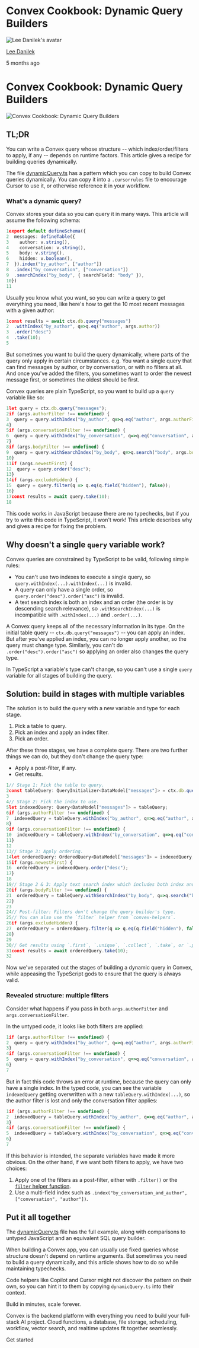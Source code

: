 # Convex Cookbook: Dynamic Query Builders

![Lee Danilek's avatar](https://stack.convex.dev/_next/image?url=https%3A%2F%2Fcdn.sanity.io%2Fimages%2Fts10onj4%2Fproduction%2F3c79cdc687d19f0b05080ae217ed23e00b239f79-594x603.jpg&w=3840&q=75)

[Lee Danilek](https://stack.convex.dev/author/lee-danilek)

5 months ago

# Convex Cookbook: Dynamic Query Builders

![Convex Cookbook: Dynamic Query Builders](https://stack.convex.dev/_next/image?url=https%3A%2F%2Fcdn.sanity.io%2Fimages%2Fts10onj4%2Fproduction%2F76c7ea17f4037d4c210e33fab4813aa104cf90e3-1452x956.png&w=3840&q=75)

## TL;DR

You can write a Convex query whose structure -- which index/order/filters to apply, if any -- depends on runtime factors. This article gives a recipe for building queries dynamically.

The file [dynamicQuery.ts](https://github.com/ldanilek/query-cookbook/blob/main/convex/dynamicQuery.ts) has a pattern which you can copy to build Convex queries dynamically.
You can copy it into a `.cursorrules` file to encourage Cursor to use it, or otherwise reference it in your workflow.

### What's a dynamic query?

Convex stores your data so you can query it in many ways. This article will assume the following schema:

```ts
1export default defineSchema({
2  messages: defineTable({
3    author: v.string(),
4    conversation: v.string(),
5    body: v.string(),
6    hidden: v.boolean(),
7  }).index("by_author", ["author"])
8  .index("by_conversation", ["conversation"])
9  .searchIndex("by_body", { searchField: "body" }),
10})
11
```

Usually you know what you want, so you can write a query to get everything you need, like here's how to get the 10 most recent messages with a given author:

```ts
1const results = await ctx.db.query("messages")
2  .withIndex("by_author", q=>q.eq("author", args.author))
3  .order("desc")
4  .take(10);
5
```

But sometimes you want to build the query dynamically, where parts of the query only apply in certain circumstances. e.g. You want a single query that can find messages by author, or by conversation, or with no filters at all. And once you've added the filters, you sometimes want to order the newest message first, or sometimes the oldest should be first.

Convex queries are plain TypeScript, so you want to build up a `query` variable like so:

```ts
1let query = ctx.db.query("messages");
2if (args.authorFilter !== undefined) {
3  query = query.withIndex("by_author", q=>q.eq("author", args.authorFilter));
4}
5if (args.conversationFilter !== undefined) {
6  query = query.withIndex("by_conversation", q=>q.eq("conversation", args.conversationId));
7}
8if (args.bodyFilter !== undefined) {
9  query = query.withSearchIndex("by_body", q=>q.search("body", args.bodyFilter));
10}
11if (args.newestFirst) {
12  query = query.order("desc");
13}
14if (args.excludeHidden) {
15  query = query.filter(q => q.eq(q.field("hidden"), false));
16}
17const results = await query.take(10);
18
```

This code works in JavaScript because there are no typechecks, but if you try to
write this code in TypeScript, it won't work! This article describes why and gives a recipe for fixing the problem.

## Why doesn't a single `query` variable work?

Convex queries are constrained by TypeScript to be valid, following simple rules:

- You can't use two indexes to execute a single query, so `query.withIndex(...).withIndex(...)` is invalid.
- A query can only have a single order, so `query.order("desc").order("asc")` is invalid.
- A text search index is both an index and an order (the order is by descending search relevance), so `.withSearchIndex(...)` is incompatible with `.withIndex(...)` and `.order(...)`.

A Convex query keeps all of the necessary information in its type. On the initial table query -- `ctx.db.query("messages")` \-\- you can apply an index. But after you've applied an index, you can no longer apply another, so the query must change type. Similarly, you can't do `.order("desc").order("asc")` so applying an order also changes the query type.

In TypeScript a variable's type can't change, so you can't use a single `query` variable for all stages of building the query.

## Solution: build in stages with multiple variables

The solution is to build the query with a new variable and type for each stage.

1. Pick a table to query.
2. Pick an index and apply an index filter.
3. Pick an order.

After these three stages, we have a complete query. There are two further things we can do, but they don't change the query type:

- Apply a post-filter, if any.
- Get results.

```ts
1// Stage 1: Pick the table to query.
2const tableQuery: QueryInitializer<DataModel["messages"]> = ctx.db.query("messages");
3
4// Stage 2: Pick the index to use.
5let indexedQuery: Query<DataModel["messages"]> = tableQuery;
6if (args.authorFilter !== undefined) {
7  indexedQuery = tableQuery.withIndex("by_author", q=>q.eq("author", args.authorFilter));
8}
9if (args.conversationFilter !== undefined) {
10  indexedQuery = tableQuery.withIndex("by_conversation", q=>q.eq("conversation", args.conversationId));
11}
12
13// Stage 3: Apply ordering.
14let orderedQuery: OrderedQuery<DataModel["messages"]> = indexedQuery;
15if (args.newestFirst) {
16  orderedQuery = indexedQuery.order("desc");
17}
18
19// Stage 2 & 3: Apply text search index which includes both index and ordering.
20if (args.bodyFilter !== undefined) {
21  orderedQuery = tableQuery.withSearchIndex("by_body", q=>q.search("body", args.bodyFilter));
22}
23
24// Post-filter: Filters don't change the query builder's type.
25// You can also use the `filter` helper from `convex-helpers`.
26if (args.excludeHidden) {
27  orderedQuery = orderedQuery.filter(q => q.eq(q.field("hidden"), false));
28}
29
30// Get results using `.first`, `.unique`, `.collect`, `.take`, or `.paginate`.
31const results = await orderedQuery.take(10);
32
```

Now we've separated out the stages of building a dynamic query in Convex,
while appeasing the TypeScript gods to ensure that the query is always valid.

### Revealed structure: multiple filters

Consider what happens if you pass in both `args.authorFilter` and `args.conversationFilter`.

In the untyped code, it looks like both filters are applied:

```ts
1if (args.authorFilter !== undefined) {
2  query = query.withIndex("by_author", q=>q.eq("author", args.authorFilter));
3}
4if (args.conversationFilter !== undefined) {
5  query = query.withIndex("by_conversation", q=>q.eq("conversation", args.conversationId));
6}
7
```

But in fact this code throws an error at runtime, because the query can only have a single index. In the typed code, you can see the variable `indexedQuery` getting overwritten with a new `tableQuery.withIndex(...)`, so the author filter is lost and only the conversation filter applies:

```ts
1if (args.authorFilter !== undefined) {
2  indexedQuery = tableQuery.withIndex("by_author", q=>q.eq("author", args.authorFilter));
3}
4if (args.conversationFilter !== undefined) {
5  indexedQuery = tableQuery.withIndex("by_conversation", q=>q.eq("conversation", args.conversationId));
6}
7
```

If this behavior is intended, the separate variables have made it more obvious. On the other hand, if we want both filters to apply, we have two choices:

1. Apply one of the filters as a post-filter, either with `.filter()` or the [`filter` helper function](https://stack.convex.dev/complex-filters-in-convex).
2. Use a multi-field index such as `.index("by_conversation_and_author", ["conversation", "author"])`.

## Put it all together

The [dynamicQuery.ts](https://github.com/ldanilek/query-cookbook/blob/main/convex/dynamicQuery.ts)
file has the full example, along
with comparisons to untyped JavaScript and an equivalent SQL query builder.

When building a Convex app, you can usually use fixed queries whose structure
doesn't depend on runtime arguments. But sometimes you need to build a query
dynamically, and this article shows how to do so while maintaining typechecks.

Code helpers like Copilot and Cursor might not discover the pattern on their own,
so you can hint it to them by copying `dynamicQuery.ts` into their context.

Build in minutes, scale forever.

Convex is the backend platform with everything you need to build your full-stack AI project. Cloud functions, a database, file storage, scheduling, workflow, vector search, and realtime updates fit together seamlessly.

Get started